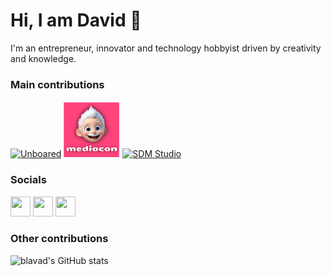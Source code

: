 Hi, I am David 👋
==========================

I'm an entrepreneur, innovator and technology hobbyist driven by creativity and knowledge. 

### Main contributions
<a href="https://www.unboared.com" target="_blank" rel="noreferrer"><img src="https://www.david-albert.fr/img/img-unboared-v.e27a5204.jpg" width="90" height="90" alt="Unboared" /></a>
<a href="https://www.instagram.com/mediacon.fr/" target="_blank" rel="noreferrer"><img src="./mediacon.png" width="90" height="90" alt="mediacon" /></a>
<a href="https://sdmstudio.github.io/" target="_blank" rel="noreferrer"><img src="https://www.david-albert.fr/img/img-sdms-h.6082d842.png" width="88" height="88" alt="SDM Studio" /></a>

<!--
### Skills

<p align="left">
<a href="https://www.python.org/" target="_blank" rel="noreferrer"><img src="https://raw.githubusercontent.com/danielcranney/readme-generator/main/public/icons/skills/python-colored.svg" width="36" height="36" alt="Python" /></a>
<a href="https://devdocs.io/c" target="_blank" rel="noreferrer"><img src="https://raw.githubusercontent.com/danielcranney/readme-generator/main/public/icons/skills/c-colored.svg" width="36" height="36" alt="C" /></a>
<a href="https://git-scm.com/" target="_blank" rel="noreferrer"><img src="https://raw.githubusercontent.com/danielcranney/readme-generator/main/public/icons/skills/git-colored.svg" width="36" height="36" alt="Git" /></a>
<a href="https://www.docker.com/" target="_blank" rel="noreferrer"><img src="https://raw.githubusercontent.com/danielcranney/readme-generator/main/public/icons/skills/docker-colored.svg" width="36" height="36" alt="Docker" /></a>
<a href="https://pytorch.org/" target="_blank" rel="noreferrer"><img src="https://raw.githubusercontent.com/danielcranney/readme-generator/main/public/icons/skills/pytorch-colored.svg" width="36" height="36" alt="PyTorch" /></a>
<a href="https://flask.palletsprojects.com/en/2.3.x" target="_blank" rel="noreferrer"><img src="https://raw.githubusercontent.com/danielcranney/readme-generator/main/public/icons/skills/flask-colored.svg" width="36" height="36" alt="Flask" /></a>
  
  <a href="https://developer.mozilla.org/en-US/docs/Glossary/HTML5" target="_blank" rel="noreferrer"><img src="https://raw.githubusercontent.com/danielcranney/readme-generator/main/public/icons/skills/html5-colored.svg" width="36" height="36" alt="HTML5" /></a>
<a href="https://www.w3.org/TR/CSS/#css" target="_blank" rel="noreferrer"><img src="https://raw.githubusercontent.com/danielcranney/readme-generator/main/public/icons/skills/css3-colored.svg" width="36" height="36" alt="CSS3" /></a>
<a href="https://developer.mozilla.org/en-US/docs/Web/JavaScript" target="_blank" rel="noreferrer"><img src="https://raw.githubusercontent.com/danielcranney/readme-generator/main/public/icons/skills/javascript-colored.svg" width="36" height="36" alt="JavaScript" /></a>
<a href="https://www.typescriptlang.org/" target="_blank" rel="noreferrer"><img src="https://raw.githubusercontent.com/danielcranney/readme-generator/main/public/icons/skills/typescript-colored.svg" width="36" height="36" alt="TypeScript" /></a>
<a href="https://reactjs.org/" target="_blank" rel="noreferrer"><img src="https://raw.githubusercontent.com/danielcranney/readme-generator/main/public/icons/skills/react-colored.svg" width="36" height="36" alt="React" /></a>
<a href="https://vuejs.org/" target="_blank" rel="noreferrer"><img src="https://raw.githubusercontent.com/danielcranney/readme-generator/main/public/icons/skills/vuejs-colored.svg" width="36" height="36" alt="Vue" /></a>
<a href="https://firebase.google.com/" target="_blank" rel="noreferrer"><img src="https://raw.githubusercontent.com/danielcranney/readme-generator/main/public/icons/skills/firebase-colored.svg" width="36" height="36" alt="Firebase" /></a>
<a href="" target="_blank" rel="noreferrer"><img src="https://raw.githubusercontent.com/danielcranney/readme-generator/main/public/icons/skills/redux-colored.svg" width="36" height="36" alt="" /></a>

  
</p>
-->
                    
### Socials
                  
<p align="left"> 
<a href="https://www.david-albert.fr" target="_blank" rel="noreferrer"><img src="https://cdn-icons-png.flaticon.com/512/4906/4906292.png" width="32" height="32" /></a> 
<a href="https://www.github.com/blavad" target="_blank" rel="noreferrer"><img src="https://cdn-icons-png.flaticon.com/512/3291/3291667.png" width="32" height="32" /></a> 
<a href="https://www.linkedin.com/in/david-albert-a767a4160" target="_blank" rel="noreferrer"><img src="https://raw.githubusercontent.com/danielcranney/readme-generator/main/public/icons/socials/linkedin.svg" width="32" height="32" /></a></p>

### Other contributions

![blavad's GitHub stats](https://github-readme-stats.vercel.app/api?rank_icon=github&username=blavad&count_private=true&theme=dark&hide_border=true&show_icons=true)


<!--<a href="http://www.github.com/blavad"><img src="https://github-readme-streak-stats.herokuapp.com/?user=blavad&stroke=ffffff&background=1c1917&ring=0891b2&fire=0891b2&currStreakNum=ffffff&currStreakLabel=0891b2&sideNums=ffffff&sideLabels=ffffff&dates=ffffff&hide_border=true" /></a>-->

<!-- <a href="https://github.com/blavad" align="left"><img src="https://github-readme-stats.vercel.app/api/top-langs/?username=blavad&langs_count=10&title_color=0891b2&text_color=ffffff&icon_color=0891b2&bg_color=1c1917&hide_border=true&locale=en&custom_title=Top%20%Languages" alt="Top Languages" /></a> -->
